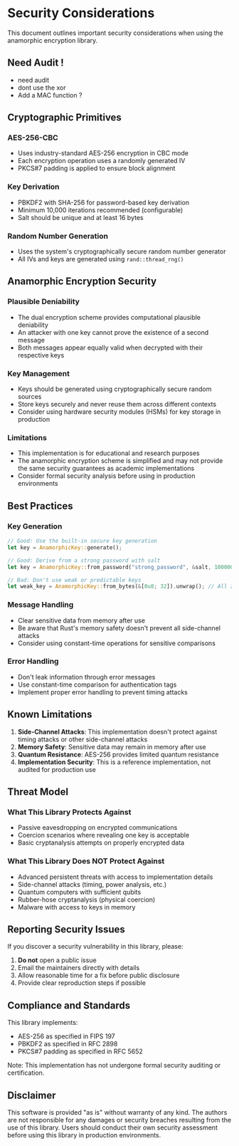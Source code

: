 # Security Considerations

This document outlines important security considerations when using the anamorphic encryption library.

## Need Audit !
- need audit
- dont use the xor 
- Add a MAC function ?

## Cryptographic Primitives

### AES-256-CBC
- Uses industry-standard AES-256 encryption in CBC mode
- Each encryption operation uses a randomly generated IV
- PKCS#7 padding is applied to ensure block alignment

### Key Derivation
- PBKDF2 with SHA-256 for password-based key derivation
- Minimum 10,000 iterations recommended (configurable)
- Salt should be unique and at least 16 bytes

### Random Number Generation
- Uses the system's cryptographically secure random number generator
- All IVs and keys are generated using `rand::thread_rng()`

## Anamorphic Encryption Security

### Plausible Deniability
- The dual encryption scheme provides computational plausible deniability
- An attacker with one key cannot prove the existence of a second message
- Both messages appear equally valid when decrypted with their respective keys

### Key Management
- Keys should be generated using cryptographically secure random sources
- Store keys securely and never reuse them across different contexts
- Consider using hardware security modules (HSMs) for key storage in production

### Limitations
- This implementation is for educational and research purposes
- The anamorphic encryption scheme is simplified and may not provide the same security guarantees as academic implementations
- Consider formal security analysis before using in production environments

## Best Practices

### Key Generation
```rust
// Good: Use the built-in secure key generation
let key = AnamorphicKey::generate();

// Good: Derive from a strong password with salt
let key = AnamorphicKey::from_password("strong_password", &salt, 100000);

// Bad: Don't use weak or predictable keys
let weak_key = AnamorphicKey::from_bytes(&[0u8; 32]).unwrap(); // All zeros
```

### Message Handling
- Clear sensitive data from memory after use
- Be aware that Rust's memory safety doesn't prevent all side-channel attacks
- Consider using constant-time operations for sensitive comparisons

### Error Handling
- Don't leak information through error messages
- Use constant-time comparison for authentication tags
- Implement proper error handling to prevent timing attacks

## Known Limitations

1. **Side-Channel Attacks**: This implementation doesn't protect against timing attacks or other side-channel attacks
2. **Memory Safety**: Sensitive data may remain in memory after use
3. **Quantum Resistance**: AES-256 provides limited quantum resistance
4. **Implementation Security**: This is a reference implementation, not audited for production use

## Threat Model

### What This Library Protects Against
- Passive eavesdropping on encrypted communications
- Coercion scenarios where revealing one key is acceptable
- Basic cryptanalysis attempts on properly encrypted data

### What This Library Does NOT Protect Against
- Advanced persistent threats with access to implementation details
- Side-channel attacks (timing, power analysis, etc.)
- Quantum computers with sufficient qubits
- Rubber-hose cryptanalysis (physical coercion)
- Malware with access to keys in memory

## Reporting Security Issues

If you discover a security vulnerability in this library, please:

1. **Do not** open a public issue
2. Email the maintainers directly with details
3. Allow reasonable time for a fix before public disclosure
4. Provide clear reproduction steps if possible

## Compliance and Standards

This library implements:
- AES-256 as specified in FIPS 197
- PBKDF2 as specified in RFC 2898
- PKCS#7 padding as specified in RFC 5652

Note: This implementation has not undergone formal security auditing or certification.

## Disclaimer

This software is provided "as is" without warranty of any kind. The authors are not responsible for any damages or security breaches resulting from the use of this library. Users should conduct their own security assessment before using this library in production environments.
